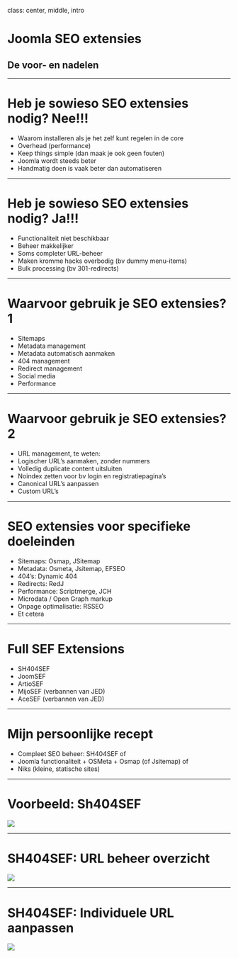 class: center, middle, intro
# Joomla SEO extensies
## De voor- en nadelen

---
# Heb je sowieso SEO extensies nodig? Nee!!!
- Waarom installeren als je het zelf kunt regelen in de core
- Overhead (performance)
- Keep things simple (dan maak je ook geen fouten)
- Joomla wordt steeds beter
- Handmatig doen is vaak beter dan automatiseren

---
# Heb je sowieso SEO extensies nodig? Ja!!!
- Functionaliteit niet beschikbaar
- Beheer makkelijker
- Soms completer URL-beheer
- Maken kromme hacks overbodig (bv dummy menu-items)
- Bulk processing (bv 301-redirects)

---
# Waarvoor gebruik je SEO extensies? 1
- Sitemaps
- Metadata management
- Metadata automatisch aanmaken
- 404 management
- Redirect management
- Social media
- Performance

---
# Waarvoor gebruik je SEO extensies? 2
- URL management, te weten:
- Logischer URL’s aanmaken, zonder nummers
- Volledig duplicate content uitsluiten
- Noindex zetten voor bv login en registratiepagina’s
- Canonical URL’s aanpassen
- Custom URL’s

---
# SEO extensies voor specifieke doeleinden
- Sitemaps: Osmap, JSitemap
- Metadata: Osmeta, Jsitemap, EFSEO
- 404’s: Dynamic 404
- Redirects: RedJ
- Performance: Scriptmerge, JCH
- Microdata / Open Graph markup
- Onpage optimalisatie: RSSEO
- Et cetera
 
---
# Full SEF Extensions
- SH404SEF 
- JoomSEF
- ArtioSEF
- MijoSEF (verbannen van JED)
- AceSEF (verbannen van JED)
 
---
# Mijn persoonlijke recept
- Compleet SEO beheer: SH404SEF of
- Joomla functionaliteit + OSMeta + Osmap (of Jsitemap) of
- Niks (kleine, statische sites)

---
# Voorbeeld: Sh404SEF

<img src="joomla_seo/images/extensions-01-sh404sef.png">

---
# SH404SEF: URL beheer overzicht

<img src="joomla_seo/images/extensions-02-sh404sef-urls.png">

---
# SH404SEF: Individuele URL aanpassen

<img src="joomla_seo/images/extensions-03-sh404sef-url-aanpassen.png">
